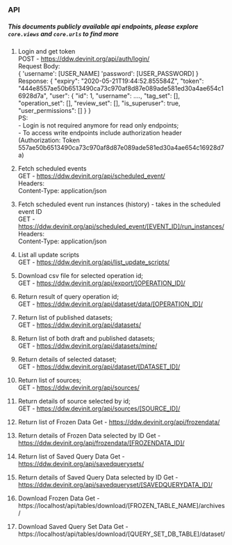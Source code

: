 ### API

##### This documents publicly available api endpoints, please explore `core.views` and `core.urls` to find more

1.  Login and get token <br>
    POST - https://ddw.devinit.org/api/auth/login/<br>
    Request Body:<br>
    {
      'username': [USER_NAME]
      'password': [USER_PASSWORD]
    }<br>
    Response:
    {
      "expiry": "2020-05-21T19:44:52.855584Z",
      "token": "444e8557ae50b6513490ca73c970af8d87e089ade581ed30a4ae654c16928d7a",
      "user": {
        "id": 1,
        "username": ....,
        "tag_set": [],
        "operation_set": [],
        "review_set": [],
        "is_superuser": true,
        "user_permissions": []
      }
    }<br>
    PS:<br>
        - Login is not required anymore for read only endpoints;<br>
        - To access write endpoints include authorization header<br>
          (Authorization: Token 557ae50b6513490ca73c970af8d87e089ade581ed30a4ae654c16928d7a)

2.  Fetch scheduled events<br>
    GET - https://ddw.devinit.org/api/scheduled_event/<br>
    Headers:<br>
    Content-Type: application/json

3.  Fetch scheduled event run instances (history) - takes in the scheduled event ID<br>
    GET - https://ddw.devinit.org/api/scheduled_event/[EVENT_ID]/run_instances/<br>
    Headers:<br>
    Content-Type: application/json

4.  List all update scripts<br>
    GET - https://ddw.devinit.org/api/list_update_scripts/

5.  Download csv file for selected operation id;<br>
    GET - https://ddw.devinit.org/api/export/[OPERATION_ID]/

6.  Return result of query operation id;<br>
    GET - https://ddw.devinit.org/api/dataset/data/[OPERATION_ID]/

7. Return list of published datasets;<br>
    GET - https://ddw.devinit.org/api/datasets/

8. Return list of both draft and published datasets;<br>
    GET - https://ddw.devinit.org/api/datasets/mine/

9. Return details of selected dataset;<br>
    GET - https://ddw.devinit.org/api/dataset/[DATASET_ID]/

10. Return list of sources;<br>
    GET - https://ddw.devinit.org/api/sources/

11. Return details of source selected by id;<br>
    GET - https://ddw.devinit.org/api/sources/[SOURCE_ID]/

12. Return list of Frozen Data
    Get - https://ddw.devinit.org/api/frozendata/

13. Return details of Frozen Data selected by ID
    Get - https://ddw.devinit.org/api/frozendata/[FROZENDATA_ID]/

12. Return list of Saved Query Data
    Get - https://ddw.devinit.org/api/savedquerysets/

13. Return details of Saved Query Data selected by ID
    Get - https://ddw.devinit.org/api/savedqueryset/[SAVEDQUERYDATA_ID]/

14. Download Frozen Data
    Get - https://localhost/api/tables/download/[FROZEN_TABLE_NAME]/archives/

15. Download Saved Query Set Data
    Get - https://localhost/api/tables/download/[QUERY_SET_DB_TABLE]/dataset/
